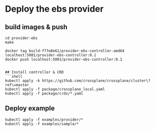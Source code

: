 # Deploy the ebs provider

## build images & push

```shell
cd provider-ebs
make

docker tag build-f77e8e61/provider-ebs-controller-amd64 localhost:5001/provider-ebs-controller:0.1
docker push localhost:5001/provider-ebs-controller:0.1


## Install controller & CRD
```shell
kubectl apply -k https://github.com/crossplane/crossplane/cluster\?ref\=master
kubectl apply -f package/crossplane_local.yaml
kubectl apply -f package/crds/*.yaml
```

## Deploy example
```shell
kubectl apply -f examples/provider/*
kubectl apply -f examples/sample/*
```